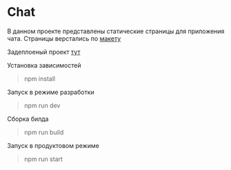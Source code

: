 # Сhat

В данном проекте представлены статические страницы для приложения чата.
Страницы верстались по [макету](https://www.figma.com/file/jF5fFFzgGOxQeB4CmKWTiE/Chat_external_link?node-id=0%3A1)

Задеплоеный проект [тут](https://inspiring-alpaca-13a311.netlify.app/)

Установка зависимостей
> npm install

Запуск в режиме разработки
> npm run dev


Сборка билда
> npm run build


Запуск в продуктовом режиме
> npm run start